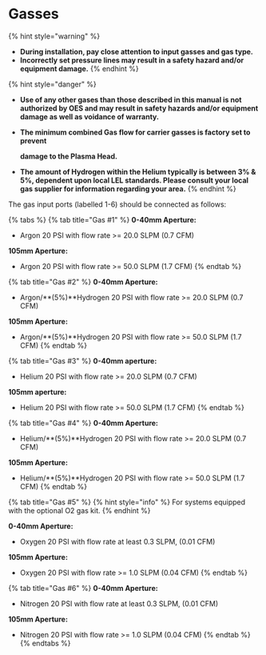 # Gasses

{% hint style="warning" %}
* **During installation, pay close attention to input gasses and gas type.**
* **Incorrectly set pressure lines may result in a safety hazard and/or equipment damage.**
{% endhint %}

{% hint style="danger" %}
* **Use of any other gases than those described in this manual is not authorized by OES and may result in safety hazards and/or equipment damage as well as voidance of warranty.**
*   **The minimum combined Gas flow for carrier gasses is factory set to prevent**

    **damage to the Plasma Head.**
* **The amount of Hydrogen within the Helium typically is between 3% & 5%, dependent upon local LEL standards. Please consult your local gas supplier for information regarding your area.**
{% endhint %}

The gas input ports (labelled 1-6) should be connected as follows:

{% tabs %}
{% tab title="Gas #1" %}
**0-40mm Aperture:**

* Argon 20 PSI with flow rate >= 20.0 SLPM (0.7 CFM)

**105mm Aperture:**

* Argon 20 PSI with flow rate >= 50.0 SLPM (1.7 CFM)
{% endtab %}

{% tab title="Gas #2" %}
**0-40mm Aperture:**

* Argon/**(5%)**Hydrogen 20 PSI with flow rate >= 20.0 SLPM (0.7 CFM)

**105mm Aperture:**

* Argon/**(5%)**Hydrogen 20 PSI with flow rate >= 50.0 SLPM (1.7 CFM)
{% endtab %}

{% tab title="Gas #3" %}
**0-40mm aperture:**

* Helium 20 PSI with flow rate >= 20.0 SLPM (0.7 CFM)

**105mm aperture:**

* Helium 20 PSI with flow rate >= 50.0 SLPM (1.7 CFM)
{% endtab %}

{% tab title="Gas #4" %}
**0-40mm Aperture:**

* Helium/**(5%)**Hydrogen 20 PSI with flow rate >= 20.0 SLPM (0.7 CFM)

**105mm Aperture:**

* Helium/**(5%)**Hydrogen 20 PSI with flow rate >= 50.0 SLPM (1.7 CFM)
{% endtab %}

{% tab title="Gas #5" %}
{% hint style="info" %}
For systems equipped with the optional O2 gas kit.
{% endhint %}

**0-40mm Aperture:**

* Oxygen 20 PSI with flow rate at least 0.3 SLPM, (0.01 CFM)

**105mm Aperture:**

* Oxygen 20 PSI with flow rate >= 1.0 SLPM (0.04 CFM)
{% endtab %}

{% tab title="Gas #6" %}
**0-40mm Aperture:**

* Nitrogen 20 PSI with flow rate at least 0.3 SLPM, (0.01 CFM)

**105mm Aperture:**

* Nitrogen 20 PSI with flow rate >= 1.0 SLPM (0.04 CFM)
{% endtab %}
{% endtabs %}
